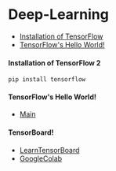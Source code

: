 # Deep-Learning


- [Installation of TensorFlow](#installation-of-tensorflow-2)
- [TensorFlow's Hello World!](#tensorflows-hello-world)


#### Installation of TensorFlow 2

```
pip install tensorflow
```

#### TensorFlow's Hello World!
- [Main](https://github.com/MyPersonalTrainerr/Deep-Learning/blob/main/main.py)

#### TensorBoard!
- [LearnTensorBoard](https://github.com/MyPersonalTrainerr/Deep-Learning/blob/FineTuning/LearnTensorBoard.ipynb)
- [GoogleColab](https://colab.research.google.com/drive/1ML0MypYgL1mcA8Sp_-6pWZDiaJSj4uRK?usp=sharing)

